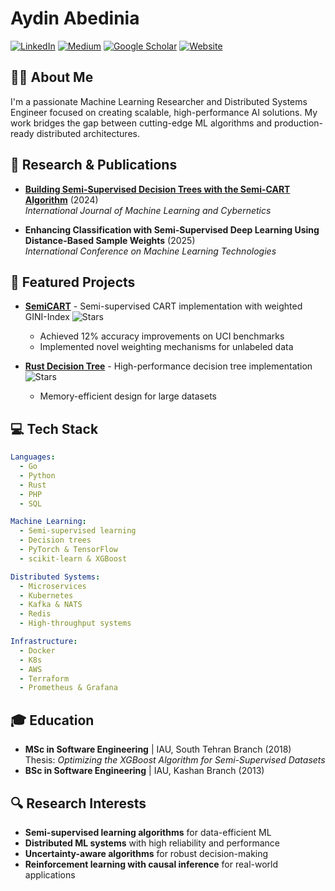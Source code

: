 # Aydin Abedinia


[![LinkedIn](https://img.shields.io/badge/LinkedIn-%230077B5.svg?style=flat-square&logo=linkedin&logoColor=white)](https://www.linkedin.com/in/aydin-abedinia-96b2276b/)
[![Medium](https://img.shields.io/badge/Medium-%23000000.svg?style=flat-square&logo=Medium&logoColor=white)](https://medium.com/@abedinia.aydin)
[![Google Scholar](https://img.shields.io/badge/Scholar-%234285F4.svg?style=flat-square&logo=google-scholar&logoColor=white)](https://scholar.google.com/citations?user=B1SRyKwAAAAJ)
[![Website](https://img.shields.io/badge/Website-%23FF7139.svg?style=flat-square&logo=Firefox-Browser&logoColor=white)](https://abedinia.github.io)

## 👨‍💻 About Me

I'm a passionate Machine Learning Researcher and Distributed Systems Engineer focused on creating scalable, high-performance AI solutions. My work bridges the gap between cutting-edge ML algorithms and production-ready distributed architectures.

## 🔬 Research & Publications

<!-- <img align="right" width="300" src="https://github-readme-stats.vercel.app/api?username=abedinia&show_icons=true&theme=radical" /> -->

- **[Building Semi-Supervised Decision Trees with the Semi-CART Algorithm](https://link.springer.com/article/10.1007/s13042-024-02161-z)** (2024)  
  *International Journal of Machine Learning and Cybernetics*
  
- **Enhancing Classification with Semi-Supervised Deep Learning Using Distance-Based Sample Weights** (2025)  
  *International Conference on Machine Learning Technologies*

## 🚀 Featured Projects


- **[SemiCART](https://github.com/WeightedAI/semicart)** - Semi-supervised CART implementation with weighted GINI-Index
  ![Stars](https://img.shields.io/github/stars/WeightedAI/semicart?style=social)
  - Achieved 12% accuracy improvements on UCI benchmarks
  - Implemented novel weighting mechanisms for unlabeled data


- **[Rust Decision Tree](https://github.com/abedinia/rust_decision_tree)** - High-performance decision tree implementation
  ![Stars](https://img.shields.io/github/stars/abedinia/rust_decision_tree?style=social)
  - Memory-efficient design for large datasets


## 💻 Tech Stack

```yaml
Languages:
  - Go
  - Python
  - Rust
  - PHP
  - SQL

Machine Learning:
  - Semi-supervised learning
  - Decision trees
  - PyTorch & TensorFlow
  - scikit-learn & XGBoost

Distributed Systems:
  - Microservices
  - Kubernetes
  - Kafka & NATS
  - Redis
  - High-throughput systems

Infrastructure:
  - Docker
  - K8s
  - AWS
  - Terraform
  - Prometheus & Grafana
```

## 🎓 Education

- **MSc in Software Engineering** | IAU, South Tehran Branch (2018)  
  Thesis: *Optimizing the XGBoost Algorithm for Semi-Supervised Datasets*
- **BSc in Software Engineering** | IAU, Kashan Branch (2013)

## 🔍 Research Interests

- **Semi-supervised learning algorithms** for data-efficient ML
- **Distributed ML systems** with high reliability and performance
- **Uncertainty-aware algorithms** for robust decision-making
- **Reinforcement learning with causal inference** for real-world applications
